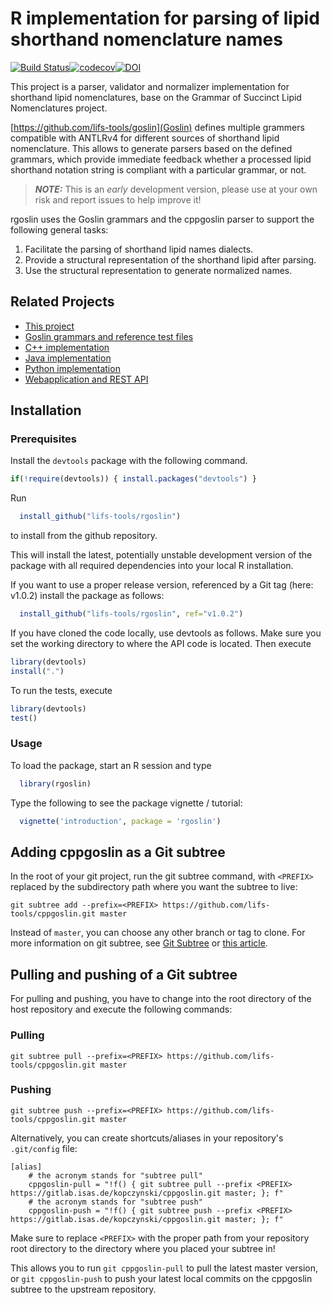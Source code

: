 # R implementation for parsing of lipid shorthand nomenclature names
[![Build Status](https://travis-ci.org/lifs-tools/rgoslin.svg?branch=master)](https://travis-ci.org/lifs-tools/rgoslin)[![codecov](https://codecov.io/gh/lifs-tools/rgoslin/branch/master/graph/badge.svg)](https://codecov.io/gh/lifs-tools/rgoslin)[![DOI](https://zenodo.org/badge/DOI/10.5281/zenodo.3757672.svg)](https://doi.org/10.5281/zenodo.3757672)

This project is a parser, validator and normalizer implementation for shorthand lipid nomenclatures, base on the Grammar of Succinct Lipid Nomenclatures project.

[https://github.com/lifs-tools/goslin](Goslin) defines multiple grammers compatible with ANTLRv4 for different sources of shorthand lipid nomenclature. This allows to generate parsers based on the defined grammars,
which provide immediate feedback whether a processed lipid shorthand notation string is compliant with a particular grammar, or not.

> **_NOTE:_**  This is an *early* development version, please use at your own risk and report issues to help improve it!

rgoslin uses the Goslin grammars and the cppgoslin parser to support the following general tasks:

1. Facilitate the parsing of shorthand lipid names dialects.
2. Provide a structural representation of the shorthand lipid after parsing.
3. Use the structural representation to generate normalized names.

## Related Projects

- [This project](https://github.com/lifs-tools/rgoslin)
- [Goslin grammars and reference test files](http://github.com/lifs-tools/goslin)
- [C++ implementation](https://github.com/lifs-tools/cppgoslin)
- [Java implementation](https://github.com/lifs-tools/jgoslin)
- [Python implementation](https://github.com/lifs-tools/pygoslin)
- [Webapplication and REST API](https://github.com/lifs-tools/goslin-webapp)

## Installation ##

### Prerequisites
Install the `devtools` package with the following command.
```R
if(!require(devtools)) { install.packages("devtools") }
```
  
Run

```R
  install_github("lifs-tools/rgoslin")
```
to install from the github repository.

This will install the latest, potentially unstable development version of the package with all required dependencies into your local R installation.

If you want to use a proper release version, referenced by a Git tag (here: v1.0.2) install the package as follows:

```R
  install_github("lifs-tools/rgoslin", ref="v1.0.2")
```

If you have cloned the code locally, use devtools as follows.
Make sure you set the working directory to where the API code is located.
Then execute

```R
library(devtools)
install(".")
```

To run the tests, execute
```R
library(devtools)
test()
```

### Usage

To load the package, start an R session and type

```R
  library(rgoslin)
```

Type the following to see the package vignette / tutorial:

```R
  vignette('introduction', package = 'rgoslin')
```

## Adding cppgoslin as a Git subtree

In the root of your git project, run the git subtree command, with `<PREFIX>` replaced by the subdirectory path where you want the subtree to live:

~~~~
git subtree add --prefix=<PREFIX> https://github.com/lifs-tools/cppgoslin.git master
~~~~

Instead of `master`, you can choose any other branch or tag to clone.
For more information on git subtree, see [Git Subtree](https://github.com/git/git/blob/master/contrib/subtree/git-subtree.txt) or [this article](https://blog.developer.atlassian.com/the-power-of-git-subtree/).


## Pulling and pushing of a Git subtree
For pulling and pushing, you have to change into the root directory of the host repository and execute the following commands:

### Pulling
~~~~
git subtree pull --prefix=<PREFIX> https://github.com/lifs-tools/cppgoslin.git master
~~~~

### Pushing
~~~~
git subtree push --prefix=<PREFIX> https://github.com/lifs-tools/cppgoslin.git master
~~~~

Alternatively, you can create shortcuts/aliases in your repository's `.git/config` file:

~~~~
[alias]
    # the acronym stands for "subtree pull"
    cppgoslin-pull = "!f() { git subtree pull --prefix <PREFIX> https://gitlab.isas.de/kopczynski/cppgoslin.git master; }; f"
    # the acronym stands for "subtree push"
    cppgoslin-push = "!f() { git subtree push --prefix <PREFIX> https://gitlab.isas.de/kopczynski/cppgoslin.git master; }; f"
~~~~

Make sure to replace `<PREFIX>` with the proper path from your repository root directory to the directory where you placed your subtree in!

This allows you to run `git cppgoslin-pull` to pull the latest master version, or `git cppgoslin-push` to push your latest local commits on the cppgoslin subtree to the upstream repository.

